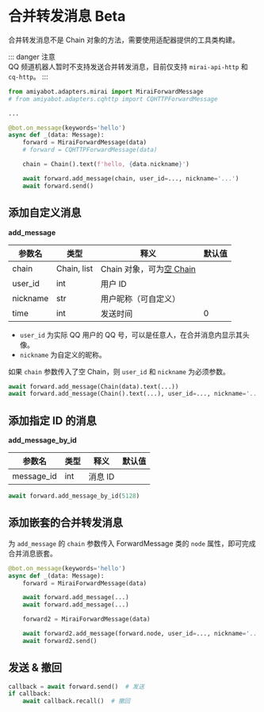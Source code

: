 # 合并转发消息 <span class="beta-tag">Beta</span>

合并转发消息不是 Chain 对象的方法，需要使用适配器提供的工具类构建。

::: danger 注意<br>
QQ 频道机器人暂时不支持发送合并转发消息，目前仅支持 `mirai-api-http` 和 `cq-http`。
:::

```python
from amiyabot.adapters.mirai import MiraiForwardMessage
# from amiyabot.adapters.cqhttp import CQHTTPForwardMessage

...

@bot.on_message(keywords='hello')
async def _(data: Message):
    forward = MiraiForwardMessage(data)
    # forward = CQHTTPForwardMessage(data)

    chain = Chain().text(f'hello, {data.nickname}')

    await forward.add_message(chain, user_id=..., nickname='...')
    await forward.send()
```

## 添加自定义消息

**add_message**

| 参数名      | 类型          | 释义                                                            | 默认值 |
|----------|-------------|---------------------------------------------------------------|-----|
| chain    | Chain, list | Chain 对象，可为[空 Chain](/develop/basic/sendMessage.html#空-chain) |     |
| user_id  | int         | 用户 ID                                                         |     |
| nickname | str         | 用户昵称（可自定义）                                                    |     |
| time     | int         | 发送时间                                                          | 0   |

- `user_id` 为实际 QQ 用户的 QQ 号，可以是任意人，在合并消息内显示其头像。
- `nickname` 为自定义的昵称。

如果 `chain` 参数传入了空 Chain，则 `user_id` 和 `nickname` 为必须参数。

```python
await forward.add_message(Chain(data).text(...))
await forward.add_message(Chain().text(...), user_id=..., nickname='...')
```

## 添加指定 ID 的消息

**add_message_by_id**

| 参数名        | 类型  | 释义    | 默认值 |
|------------|-----|-------|-----|
| message_id | int | 消息 ID |     |

```python
await forward.add_message_by_id(5128)
```

## 添加嵌套的合并转发消息

为 `add_message` 的 `chain` 参数传入 ForwardMessage 类的 `node` 属性，即可完成合并消息嵌套。

```python {8,10}
@bot.on_message(keywords='hello')
async def _(data: Message):
    forward = MiraiForwardMessage(data)

    await forward.add_message(...)
    await forward.add_message(...)

    forward2 = MiraiForwardMessage(data)

    await forward2.add_message(forward.node, user_id=..., nickname='...')
    await forward2.send()
```

## 发送 & 撤回

```python
callback = await forward.send()  # 发送
if callback:
    await callback.recall()  # 撤回
```

